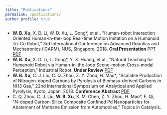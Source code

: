 ```yaml
---
title: "Publications"
permalink: /publications/
author_profile: true
---
```


* **W. B. Xu**, X. D. Li, W. D. Xu, L. Gong*, et al., "Human-robot Interaction Oriented Human-in-the-loop Real-time Motion Imitation on a Humanoid Tri-Co Robot," 3rd International Conference on Advanced Robotics and Mechatronics (ICARM), NUS, Singapore, 2018. **Oral Presentation** [PPT](https://Wenbin-Xu.github.io/files/p1_1.pdf) [PDF](https://Wenbin-Xu.github.io/files/p1_2.pdf)
* **W. B. Xu**, X. D. Li, L. Gong*, Y. X. Huang, et al., "Natural Teaching for Humanoid Robot via Human-in-the-loop Scene-motion Cross-modal Perception," Industrial Robot. **Under Review** [PDF](https://Wenbin-Xu.github.io/files/p2.pdf)
* **W. B. Xu**, C. J. Liu, C. Q. Zhou, Z. Y. Zhou, H. Mao*, "Scalable Production of Nitrogen-doped Carbons by Pyrolysis of Biomass-derived Carbons in NH3 Gas," 22nd International Symposium on Analytical and Applied Pyrolysis, Kyoto, Japan, 2018. **Conference Abstract** [PDF](https://Wenbin-Xu.github.io/files/p3.pdf) 
* C. Q. Zhou, C. J. Liu, **W. B. Xu**, X. M. Chen, Z. Y. Zhou, H. Mao*, F. Qi, "N-doped Carbon-Silica Composite Confined Pd Nanoparticles for Abatement of Methane Emission from Automobiles," Topics in Catalysis.

